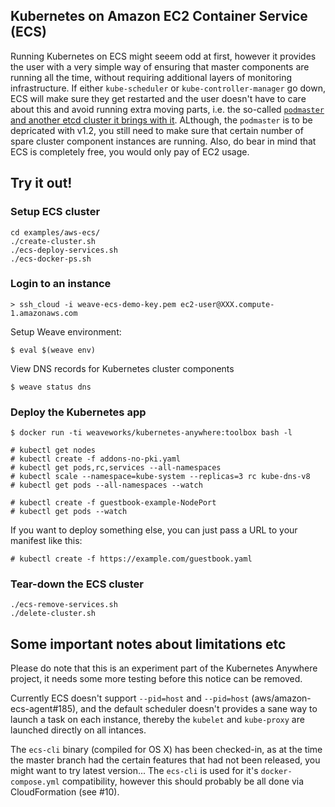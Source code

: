 ## Kubernetes on Amazon EC2 Container Service (ECS)

Running Kubernetes on ECS might seeem odd at first, however it provides the user with a very simple way of ensuring that master components are running all the time, without requiring additional layers of monitoring infrastructure. If either `kube-scheduler` or `kube-controller-manager` go down, ECS will make sure they get restarted and the user doesn't have to care about this and avoid running extra moving parts, i.e. the so-called [`podmaster` and another etcd cluster it brings with it](http://kubernetes.io/v1.1/docs/proposals/high-availability.html). ALthough, the `podmaster` is to be depricated with v1.2, you still need to make sure that certain number of spare cluster component instances are running. Also, do bear in mind that ECS is completely free, you would only pay of EC2 usage.

## Try it out!

### Setup ECS cluster
```
cd examples/aws-ecs/
./create-cluster.sh
./ecs-deploy-services.sh
./ecs-docker-ps.sh
```

### Login to an instance

```
> ssh_cloud -i weave-ecs-demo-key.pem ec2-user@XXX.compute-1.amazonaws.com
```

Setup Weave environment:
```
$ eval $(weave env)
```
View DNS records for Kubernetes cluster components
```
$ weave status dns
```

### Deploy the Kubernetes app

```
$ docker run -ti weaveworks/kubernetes-anywhere:toolbox bash -l

# kubectl get nodes
# kubectl create -f addons-no-pki.yaml
# kubectl get pods,rc,services --all-namespaces
# kubectl scale --namespace=kube-system --replicas=3 rc kube-dns-v8
# kubectl get pods --all-namespaces --watch

# kubectl create -f guestbook-example-NodePort
# kubectl get pods --watch
```

If you want to deploy something else, you can just pass a URL to your manifest like this:

```
# kubectl create -f https://example.com/guestbook.yaml
```

### Tear-down the ECS cluster

```
./ecs-remove-services.sh
./delete-cluster.sh
```

## Some important notes about limitations etc

Please do note that this is an experiment part of the Kubernetes Anywhere project, it needs some more testing before this notice can be removed.

Currently ECS doesn't support `--pid=host` and `--pid=host` (aws/amazon-ecs-agent#185), and the default scheduler doesn't provides a sane way to launch a task on each instance, thereby the `kubelet` and `kube-proxy` are launched directly on all intances.

The `ecs-cli` binary (compiled for OS X) has been checked-in, as at the time the master branch had the certain features that had not been released, you might want to try latest version... The `ecs-cli` is used for it's `docker-compose.yml` compatibility, however this should probably be all done via CloudFormation (see #10).
